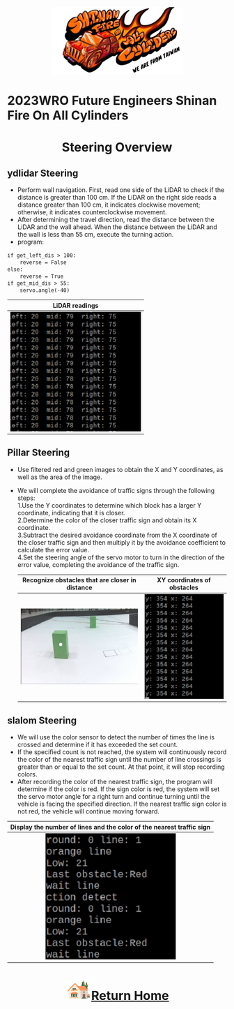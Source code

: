 <div align=center> <img src="../../other/img/logo.png" width=300 alt=" logo"> </div>

2023WRO Future Engineers Shinan Fire On All Cylinders  
====
# <div align="center">Steering Overview</div> 

## ydlidar Steering
- Perform wall navigation. First, read one side of the LiDAR to check if the distance is greater than 100 cm. If the LiDAR on the right side reads a distance greater than 100 cm, it indicates clockwise movement; otherwise, it indicates counterclockwise movement.
- After determining the travel direction, read the distance between the LiDAR and the wall ahead. When the distance between the LiDAR and the wall is less than 55 cm, execute the turning action.
- program:
```
if get_left_dis > 100:
    reverse = False
else:
    reverse = True
if get_mid_dis > 55:
    servo.angle(-40)
```

|LiDAR readings|
|:---:|
|<div align="center"> <img src="./img/read_lidar.png" width="300" alt="Detecting_nearby_obstacles"></div>|

## Pillar Steering


- Use filtered red and green images to obtain the X and Y coordinates, as well as the area of the image.  
- We will complete the avoidance of traffic signs through the following steps:  
 1.Use the Y coordinates to determine which block has a larger Y coordinate, indicating that it is closer.  
 2.Determine the color of the closer traffic sign and obtain its X coordinate.  
 3.Subtract the desired avoidance coordinate from the X coordinate of the closer  traffic sign and then multiply it by the avoidance coefficient to calculate the error value.  
 4.Set the steering angle of the servo motor to turn in the direction of the error value, completing the avoidance of the traffic sign.

  |Recognize obstacles that are closer in distance|XY coordinates of obstacles|
  |:---:|:---:|
  |<div align="center"> <img src="./img/Detecting_nearby_obstacles.png" width="400" alt="Detecting_nearby_obstacles"></div>|<div align="center"> <img src="./img/Obstacle_XY_coordinates.png" width="250" alt="Obstacle_XY_coordinates"></div>|

  

## slalom Steering

- We will use the color sensor to detect the number of times the line is crossed and determine if it has exceeded the set count.
- If the specified count is not reached, the system will continuously record the color of the nearest traffic sign until the number of line crossings is greater than or equal to the set count. At that point, it will stop recording colors.
- After recording the color of the nearest traffic sign, the program will determine if the color is red. If the sign color is red, the system will set the servo motor angle for a right turn and continue turning until the vehicle is facing the specified direction. If the nearest traffic sign color is not red, the vehicle will continue moving forward.

 
 <div align="center">

|Display the number of lines and the color of the nearest traffic sign|
|:---:|
|<div align="center"> <img src="./img/detect_last_obstacle.png" width="300" alt="Obstacle_XY_coordinates"></div>|

</div>

# <div align="center">![HOME](../../other/img/Home.png)[Return Home](../../)</div>  


